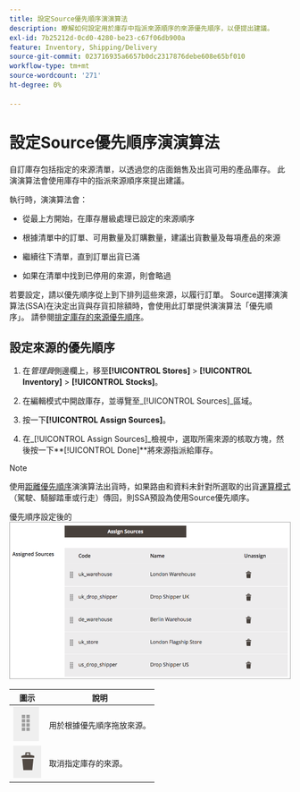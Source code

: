 ```yaml
---
title: 設定Source優先順序演演算法
description: 瞭解如何設定用於庫存中指派來源順序的來源優先順序，以便提出建議。
exl-id: 7b25212d-0cd0-4280-be23-c67f06db900a
feature: Inventory, Shipping/Delivery
source-git-commit: 023716935a6657b0dc2317876debe608e65bf010
workflow-type: tm+mt
source-wordcount: '271'
ht-degree: 0%

---
```


# 設定Source優先順序演演算法

自訂庫存包括指定的來源清單，以透過您的店面銷售及出貨可用的產品庫存。 此演演算法會使用庫存中的指派來源順序來提出建議。

執行時，演演算法會：

- 從最上方開始，在庫存層級處理已設定的來源順序

- 根據清單中的訂單、可用數量及訂購數量，建議出貨數量及每項產品的來源

- 繼續往下清單，直到訂單出貨已滿

- 如果在清單中找到已停用的來源，則會略過

若要設定，請以優先順序從上到下排列這些來源，以履行訂單。 Source選擇演演算法(SSA)在決定出貨與存貨扣除額時，會使用此訂單提供演演算法「優先順序」。 請參閱[排定庫存的來源優先順序](stocks-prioritize-sources.md)。

## 設定來源的優先順序

1. 在&#x200B;_管理員_&#x200B;側邊欄上，移至&#x200B;**[!UICONTROL Stores]** > **[!UICONTROL Inventory]** > **[!UICONTROL Stocks]**。

1. 在編輯模式中開啟庫存，並導覽至&#x200B;_[!UICONTROL Sources]_區域。

1. 按一下&#x200B;**[!UICONTROL Assign Sources]**。

1. 在&#x200B;_[!UICONTROL Assign Sources]_檢視中，選取所需來源的核取方塊，然後按一下&#x200B;**[!UICONTROL Done]**將來源指派給庫存。

>[!NOTE]
>
>使用[距離優先順序](distance-priority-algorithm.md)演演算法出貨時，如果路由和資料未針對所選取的出貨[運算模式](distance-priority-algorithm.md) （駕駛、騎腳踏車或行走）傳回，則SSA預設為使用Source優先順序。

優先順序設定後的![Source訂單](assets/inventory-stock-priority-after.png)

| 圖示 | 說明 |
|----------------------------------------------|----------------------------------------------------------------|
| ![拖放圖示以設定優先順序](assets/icon-drag-and-drop-action.png) | 用於根據優先順序拖放來源。 |
| ![按一下圖示以取消指派來源](assets/icon-delete-action.png) | 取消指定庫存的來源。 |
